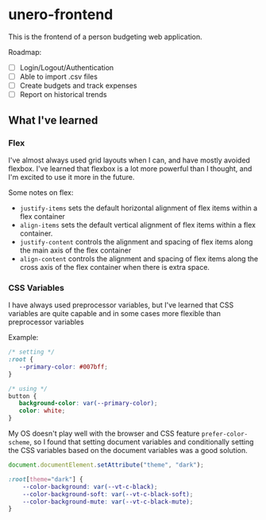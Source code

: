 # unero-frontend

This is the frontend of a person budgeting web application.

Roadmap:

- [ ] Login/Logout/Authentication
- [ ] Able to import .csv files
- [ ] Create budgets and track expenses
- [ ] Report on historical trends

## What I've learned

### Flex

I've almost always used grid layouts when I can, and have mostly avoided flexbox. I've learned that flexbox is a lot
more powerful than I thought, and I'm excited to use it more in the future.

Some notes on flex:

- `justify-items` sets the default horizontal alignment of flex items within a flex container
- `align-items` sets the default vertical alignment of flex items within a flex container.
- `justify-content` controls the alignment and spacing of flex items along the main axis of the flex container
- `align-content` controls the alignment and spacing of flex items along the cross axis of the flex container when there
  is extra space.

### CSS Variables

I have always used preprocessor variables, but I've learned that CSS variables are quite capable and in some cases more
flexible than preprocessor variables

Example:

 ```css
/* setting */
:root {
    --primary-color: #007bff;
}

/* using */
button {
    background-color: var(--primary-color);
    color: white;
}
```

My OS doesn't play well with the browser and CSS feature `prefer-color-scheme`, so I found that setting document
variables and conditionally setting the CSS variables based on the document variables was a good solution.

```js
document.documentElement.setAttribute("theme", "dark");
```

```css
:root[theme="dark"] {
    --color-background: var(--vt-c-black);
    --color-background-soft: var(--vt-c-black-soft);
    --color-background-mute: var(--vt-c-black-mute);
}
```
